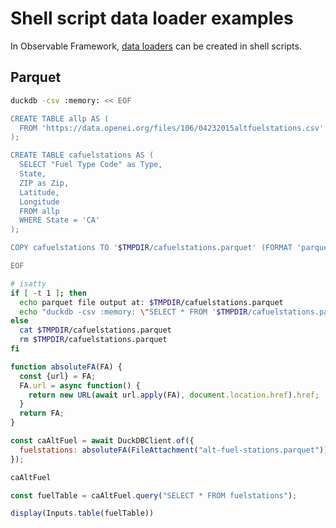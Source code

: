 # Shell script data loader examples

In Observable Framework, [data loaders](../loaders) can be created in shell scripts. 

## Parquet

```sh
duckdb -csv :memory: << EOF

CREATE TABLE allp AS (
  FROM 'https://data.openei.org/files/106/04232015altfuelstations.csv'
);

CREATE TABLE cafuelstations AS (
  SELECT "Fuel Type Code" as Type,
  State,
  ZIP as Zip,
  Latitude,
  Longitude 
  FROM allp
  WHERE State = 'CA'
);

COPY cafuelstations TO '$TMPDIR/cafuelstations.parquet' (FORMAT 'parquet', COMPRESSION 'GZIP');

EOF

# isatty
if [ -t 1 ]; then
  echo parquet file output at: $TMPDIR/cafuelstations.parquet
  echo "duckdb -csv :memory: \"SELECT * FROM '$TMPDIR/cafuelstations.parquet'\""
else
  cat $TMPDIR/cafuelstations.parquet
  rm $TMPDIR/cafuelstations.parquet
fi
```

```js echo
function absoluteFA(FA) {
  const {url} = FA;
  FA.url = async function() {
    return new URL(await url.apply(FA), document.location.href).href;
  }
  return FA;
}
```

```js echo
const caAltFuel = await DuckDBClient.of({
  fuelstations: absoluteFA(FileAttachment("alt-fuel-stations.parquet"))
});
```

```js echo
caAltFuel
```

```js echo
const fuelTable = caAltFuel.query("SELECT * FROM fuelstations");
```

```js echo
display(Inputs.table(fuelTable))
```


